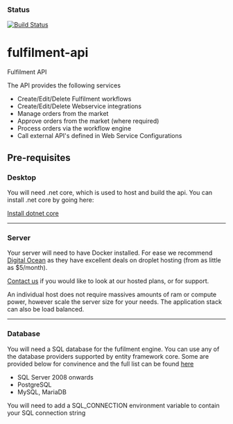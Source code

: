 ### Status
[![Build Status](https://travis-ci.org/Epic-Software-Solutions/fulfilment-api.png)](https://travis-ci.org/Epic-Software-Solutions/fulfilment-api)

# fulfilment-api
Fulfilment API

The API provides the following services

* Create/Edit/Delete Fulfilment workflows
* Create/Edit/Delete Webservice integrations
* Manage orders from the market
* Approve orders from the market (where required)
* Process orders via the workflow engine
* Call external API's defined in Web Service Configurations

## Pre-requisites

### Desktop
You will need .net core, which is used to host and build the api. You can install .net core by going here:

[Install dotnet core](https://www.microsoft.com/net/learn/get-started)

***
### Server
Your server will need to have Docker installed. For ease we recommend [Digital Ocean](https://www.digitalocean.com) as they have excellent deals on droplet hosting (from as little as $5/month).

[Contact us](www.epic-software.co.uk) if you would like to look at our hosted plans, or for support.

An individual host does not require massives amounts of ram or compute power, however scale the server size for your needs. The application stack can also be load balanced.
***
### Database
You will need a SQL database for the fufilment engine. You can use any of the database providers supported by entity framework core. Some are provided below for convinence and the full list can be found [here](https://docs.microsoft.com/en-us/ef/core/providers/)

* SQL Server 2008 onwards
* PostgreSQL
* MySQL, MariaDB

You will need to add a SQL_CONNECTION environment variable to contain your SQL connection string


